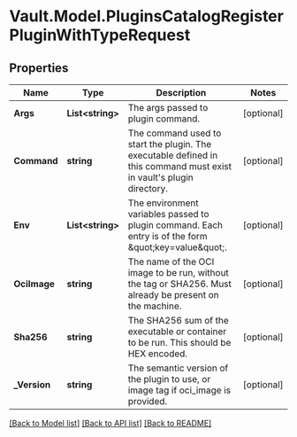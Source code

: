 # Vault.Model.PluginsCatalogRegisterPluginWithTypeRequest

## Properties

Name | Type | Description | Notes
------------ | ------------- | ------------- | -------------
**Args** | **List&lt;string&gt;** | The args passed to plugin command. | [optional] 
**Command** | **string** | The command used to start the plugin. The executable defined in this command must exist in vault&#x27;s plugin directory. | [optional] 
**Env** | **List&lt;string&gt;** | The environment variables passed to plugin command. Each entry is of the form \&quot;key&#x3D;value\&quot;. | [optional] 
**OciImage** | **string** | The name of the OCI image to be run, without the tag or SHA256. Must already be present on the machine. | [optional] 
**Sha256** | **string** | The SHA256 sum of the executable or container to be run. This should be HEX encoded. | [optional] 
**_Version** | **string** | The semantic version of the plugin to use, or image tag if oci_image is provided. | [optional] 

[[Back to Model list]](../README.md#documentation-for-models) [[Back to API list]](../README.md#documentation-for-api-endpoints) [[Back to README]](../README.md)

